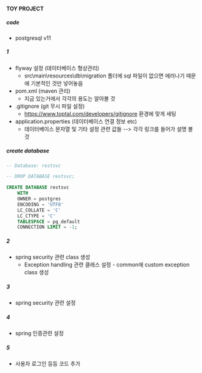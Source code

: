 #### TOY PROJECT

##### code
- postgresql v11
##### 1
- flyway 설정 (데이터베이스 형상관리)
  - src\main\resources\db\migration 폴더에 sql 파일이 없으면 에러나기 때문에 기본적인 것만 넣어놓음
- pom.xml (maven 관리)
  - 지금 있는거에서 각각의 용도는 알아볼 것
- .gitignore (git 무시 파일 설정)
  - https://www.toptal.com/developers/gitignore 환경에 맞게 세팅
- application.properties (데이터베이스 연결 정보 etc)
  - 데이터베이스 문자열 및 기타 설정 관련 값들 --> 각각 링크를 들어가 설명 볼 것

##### create database

```sql
-- Database: restsvc

-- DROP DATABASE restsvc;

CREATE DATABASE restsvc
    WITH 
    OWNER = postgres
    ENCODING = 'UTF8'
    LC_COLLATE = 'C'
    LC_CTYPE = 'C'
    TABLESPACE = pg_default
    CONNECTION LIMIT = -1;
```

##### 2
- spring security 관련 class 생성
  - Exception handling 관련 클래스 설정 - common에 custom exception class 생성

##### 3
- spring security 관련 설정

##### 4
- spring 인증관련 설정

##### 5
- 사용자 로그인 등등 코드 추가



